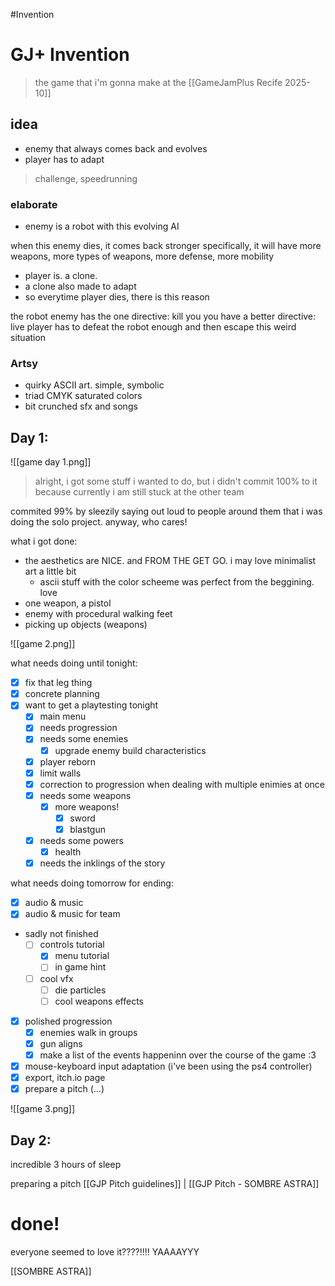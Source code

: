 #Invention 

# GJ+ Invention
> the game that i'm gonna make at the [[GameJamPlus Recife 2025-10]]

## idea

- enemy that always comes back and evolves
- player has to adapt

> challenge, speedrunning

### elaborate

- enemy is a robot with this evolving AI

when this enemy dies, it comes back stronger
specifically, it will have more weapons, more types of weapons, more defense, more mobility

- player is. a clone.
- a clone also made to adapt
- so everytime player dies, there is this reason

the robot enemy has the one directive: kill you
you have a better directive: live
player has to defeat the robot enough
and then escape this weird situation

### Artsy

- quirky ASCII art. simple, symbolic
- triad CMYK saturated colors
- bit crunched sfx and songs

## Day 1:

![[game day 1.png]]

> alright, i got some stuff i wanted to do, but i didn't commit 100% to it because currently i am still stuck at the other team

commited 99% by sleezily saying out loud to people around them that i was doing the solo project. anyway, who cares! 

what i got done:

- the aesthetics are NICE. and FROM THE GET GO. i may love minimalist art a little bit
	- ascii stuff with the color scheeme was perfect from the beggining. love
- one weapon, a pistol
- enemy with procedural walking feet
- picking up objects (weapons)

![[game 2.png]]

what needs doing until tonight:
- [x] fix that leg thing
- [x] concrete planning
- [x] want to get a playtesting tonight
	- [x] main menu
	- [x] needs progression
	- [x] needs some enemies
		- [x] upgrade enemy build characteristics
	- [x] player reborn
	- [x] limit walls
	- [x] correction to progression when dealing with multiple enimies at once
	- [x] needs some weapons
		- [x] more weapons!
			- [x] sword
			- [x] blastgun
	- [x] needs some powers
		- [x] health
	- [x] needs the inklings of the story

what needs doing tomorrow for ending:
- [x] audio & music
- [x] audio & music for team

- sadly not finished
	- [ ] controls tutorial
		- [x] menu tutorial
		- [ ] in game hint
	- [ ] cool vfx
		- [ ] die particles
		- [ ] cool weapons effects

- [x] polished progression
	- [x] enemies walk in groups
	- [x] gun aligns
	- [x] make a list of the events happeninn over the course of the game :3
- [x] mouse-keyboard input adaptation (i've been using the ps4 controller)
- [x] export, itch.io page
- [x] prepare a pitch (...)

![[game 3.png]]

## Day 2:

incredible 3 hours of sleep

preparing a pitch [[GJP Pitch guidelines]] | [[GJP Pitch - SOMBRE ASTRA]]

# done!

everyone seemed to love it????!!!! YAAAAYYY

[[SOMBRE ASTRA]]
